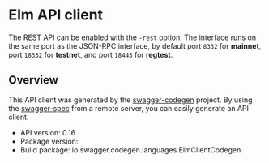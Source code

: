 # Elm API client

The REST API can be enabled with the `-rest` option. The interface runs on the same port as the JSON-RPC interface, by default port `8332` for **mainnet**, port `18332` for **testnet**, and port `18443` for **regtest**.

## Overview
This API client was generated by the [swagger-codegen](https://github.com/swagger-api/swagger-codegen) project. By using the [swagger-spec](https://github.com/swagger-api/swagger-spec) from a remote server, you can easily generate an API client.

- API version: 0.16
- Package version: 
- Build package: io.swagger.codegen.languages.ElmClientCodegen

